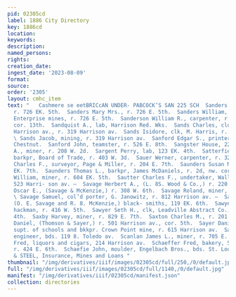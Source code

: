 ```yaml
---
pid: 02305cd
label: 1886 City Directory
key: 1886cd
location: 
keywords: 
description: 
named_persons: 
rights: 
creation_date: 
ingest_date: '2023-08-09'
format: 
source: 
order: '2305'
layout: cmhc_item
text: "   Cashmere se eetBRICcAN UNDER- PABCOCK’S SAN 225 SCH  Sanders John, miner,
  r. 726 EK. 5th.  Sanders Mary Mrs., r. 726 E. 5th.  Sanders William, shift boss,
  Enterprise mines, r. 726 E. 5th.  Sanderson William R., carpenter, r. Hazel, se.
  cor. 13th.  Sandquist A., lab, Harrison Red. Wks.  Sands Charles, clothing, 312
  Harrison av., r. 319 Harrison av.  Sands Isidore, clk, M. Harris, r. 119 W. 4th.
  \ Sands Jacob, mining, r. 319 Harrison av.  Sanford Edgar S., printer, r. 428 W.
  Chestnut.  Sanford John, teamster, r. 526 E. 8th.  Sangster House, 224 E. 5th.  Sanscomb
  A., miner, r. 208 W. 2d.  Sargent Perry, lab, 123 EK. 4th.  Satterfield George W.,
  barkpr, Board of Trade, r. 403 W. 3d.  Sauer Werner, carpenter, r. 329 E. 6th.  Saunders
  Charles F., surveyor, Page & Miller, r. 204 E. 7th.  Saunders Susan Mrs., r. 204
  EK. 7th.  Saunders Thomas L., barkpr, James McDaniels, r. 2d, nw. cor. Pine.  Saunders
  William, miner, r. 604 EK. 5th.  Sautter Charles F., undertaker, Walley & Nelson,
  523 Harri- son av. —  Savage Herbert A., (L. 8S. Wood & Co.,) r. 220 E. 8th.  Savage
  Oscar E., (Savage & McKenzie,) r. 308 W. 6th.  Savage Roland, miner, r. 710 E. 5th.
  \ Savage Samuel, col’d porter, G. Janowitz, r. 812 Harrison av. —  Savage & McKenzie,
  (O. E. Savage and R. 8. McKenzie,) black- smiths, 119 EK. 6th.  Sawyer Charles,
  hackman, r. 416 W. 5th.  Sawyer Seth H., clk, Leadville Abstract Co., r. 426 W.
  4th.  Saxby Harvey, miner, r. 829 E. 7th.  Saxton Charles M., r. 201 W. Front.  Sayer
  Daniel, (Thomson & Sayer,) r. 501 Harrison av., cor. 5th.  Sayer Daniel J., county
  supt. of schools and bkkpr. Crown Point mine, r. 615 Harrison av.  Sayre Windham,
  engineer, bds. 119 8. Toledo av.  Scanlan James L., miner, r. 705 E. 12th.  Schaefer
  Fred, liquors and cigars, 214 Harrison av.  Schaeffer Fred, bakery, 500 E. 6th,
  r. 424 E. 6th.  Schaefie John, moulder, Engelbach Bros., bds. St. Louis House.  BUGK
  & STEEL, Insurance, Mines and Loans "
thumbnail: "/img/derivatives/iiif/images/02305cd/full/250,/0/default.jpg"
full: "/img/derivatives/iiif/images/02305cd/full/1140,/0/default.jpg"
manifest: "/img/derivatives/iiif/02305cd/manifest.json"
collection: directories
---
```

